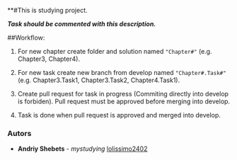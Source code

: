 **#This is studying project.

***Task should be commented with this description.***

##Workflow:

1.   For new chapter create folder and solution named `"Chapter#"` (e.g. Chapter3, Chapter4).

2.   For new task create new branch from develop named `"Chapter#.Task#"` (e.g. Chapter3.Task1, Chapter3.Task2, Chapter4.Task1).

3.   Create pull request for task in progress (Commiting directly into develop is forbiden). Pull request must be approved before merging into develop.

4.   Task is done when pull request is approved and merged into develop.
 
 ### Autors
 
 * **Andriy Shebets** - *mystudying* [lolissimo2402](https://github.com/mystuding123/Studying) 